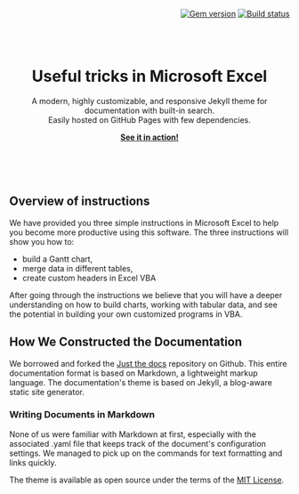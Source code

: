 <p align="right">
    <a href="https://badge.fury.io/rb/just-the-docs"><img src="https://badge.fury.io/rb/just-the-docs.svg" alt="Gem version"></a> <a href="https://github.com/pmarsceill/just-the-docs/actions"><img src="https://github.com/pmarsceill/just-the-docs/workflows/CI/badge.svg" alt="Build status"></a>
</p>
<br><br>
<p align="center">
    <h1 align="center">Useful tricks in Microsoft Excel</h1>
    <p align="center">A modern, highly customizable, and responsive Jekyll theme for documentation with built-in search.<br>Easily hosted on GitHub Pages with few dependencies.</p>
    <p align="center"><strong><a href="https://pmarsceill.github.io/just-the-docs/">See it in action!</a></strong></p>
    <br><br><br>
</p>

## Overview of instructions

We have provided you three simple instructions in Microsoft Excel to help you become more productive using this software.
The three instructions will show you how to:

* build a Gantt chart,
* merge data in different tables,
* create custom headers in Excel VBA

After going through the instructions we believe that you will have a deeper understanding on how to build charts,
working with tabular data, and see the potential in building your own customized programs in VBA.

## How We Constructed the Documentation

We borrowed and forked the [Just the docs](https://pmarsceill.github.io/just-the-docs/) repository on Github.
This entire documentation format is based on Markdown, a lightweight markup language.
The documentation's theme is based on Jekyll, a blog-aware static site generator.

### Writing Documents in Markdown

None of us were familiar with Markdown at first, especially with the associated .yaml file that keeps track of
the document's configuration settings. We managed to pick up on the commands for text formatting and links quickly.

The theme is available as open source under the terms of the [MIT License](http://opensource.org/licenses/MIT).
